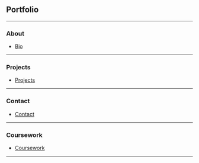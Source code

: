 ## Portfolio

---

### About 

+ [Bio](/cv)

---

### Projects

+ [Projects](/projects)

---

### Contact

+ [Contact](/contact)

---

### Coursework

+ [Coursework](/coursework)



---
